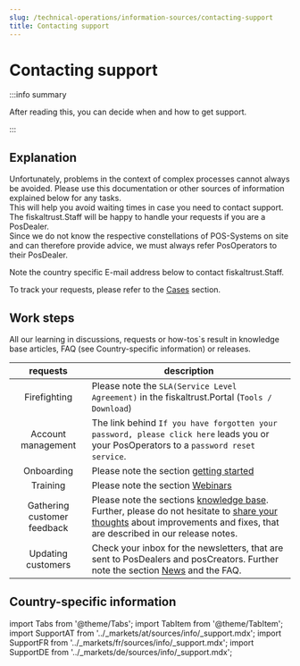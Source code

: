 ```yaml
---
slug: /technical-operations/information-sources/contacting-support
title: Contacting support
---
```

# Contacting support

:::info summary

After reading this, you can decide when and how to get support.

:::

## Explanation

Unfortunately, problems in the context of complex processes cannot always be avoided. Please use this documentation or other sources of information explained below for any tasks.  
This will help you avoid waiting times in case you need to contact support. The fiskaltrust.Staff will be happy to handle your requests if you are a PosDealer.  
Since we do not know the respective constellations of POS-Systems on site and can therefore provide advice, we must always refer PosOperators to their PosDealer.   

Note the country specific E-mail address below to contact fiskaltrust.Staff.  

To track your requests, please refer to the [Cases](cases.md) section.


## Work steps

All our learning in discussions, requests or how-tos`s result in knowledge base articles, FAQ (see Country-specific information) or releases.

| requests | description                                                                                                                |
|:----------------------:|-------------------------------------------------------------------------------------------------------------------------------------|
|Firefighting| Please note the `SLA(Service Level Agreement)` in the fiskaltrust.Portal (`Tools / Download`)|
|Account management|The link behind `If you have forgotten your password, please click here` leads you or your PosOperators to a `password reset service`.|
|Onboarding|Please note the section [getting started](../getting-started/operator-onboarding/invitation-process.md)  |
|Training|Please note the section [Webinars](webinars.md)  |
|Gathering customer feedback|Please note the sections [knowledge base](../information-sources/knowledge-base.md). Further, please do not hesitate to [share your thoughts](mailto:feedback+portal@fiskaltrust.cloud.) about improvements and fixes, that are described in our release notes.  |
|Updating customers|Check your inbox for the newsletters, that are sent to PosDealers and posCreators. Further note the section [News](../information-sources/news.md) and the FAQ. |

## Country-specific information



import Tabs from '@theme/Tabs';
import TabItem from '@theme/TabItem';
import SupportAT from '../_markets/at/sources/info/_support.mdx';
import SupportFR from '../_markets/fr/sources/info/_support.mdx';
import SupportDE from '../_markets/de/sources/info/_support.mdx';

<Tabs groupId="market">

  <TabItem value="AT" label="Austria">
    <SupportAT />
  </TabItem>

  <TabItem value="FR" label="France">
    <SupportFR />
  </TabItem>

  <TabItem value="DE" label="Germany">
    <SupportDE />
  </TabItem>

</Tabs>
